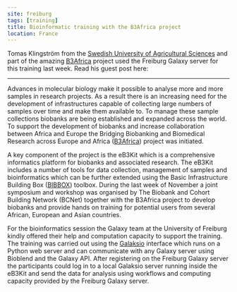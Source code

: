 ```yaml
---
site: freiburg
tags: [training]
title: Bioinformatic training with the B3Africa project
location: France
---
```


Tomas Klingström from the [Swedish University of Agricultural Sciences](https://www.slu.se/en) and part of the amazing
[B3Africa](http://www.b3africa.org) project used the Freiburg Galaxy server for this training last week.
Read his guest post here:

------

Advances in molecular biology make it possible to analyse more and more samples in research projects.
As a result there is an increasing need for the development of infrastructures capable of
collecting large numbers of samples over time and make them available to. To manage these
sample collections biobanks are being established and expanded across the world.
To support the development of biobanks and increase collaboration between
Africa and Europe the Bridging Biobanking and Biomedical Research across
Europe and Africa ([B3Africa](http://www.b3africa.org)) project was initiated.

A key component of the project is the eB3Kit which is a comprehensive informatics platform
for biobanks and associated research. The eB3Kit includes a number of tools for data collection,
management of samples and bioinformatics which can be further extended using
the Basic Infrastructure Building Box ([BIBBOX](http://bibbox.readthedocs.io/en/latest/)) toolbox. During the last week of
November a joint symposium and workshop was organised by The Biobank and
Cohort Building Network (BCNet) together with the B3Africa project to develop
biobanks and provide hands on training for potential users from several African, European and Asian countries.

For the bioinformatics session the Galaxy team at the University of Freiburg kindly offered
their help and computation capacity to support the training. The training was carried out
using the [Galaksio](http://dx.doi.org/10.14806/ej.23.0.897) interface which runs on a Python web server
and can communicate with any Galaxy server using Bioblend and the Galaxy API.
After registering on the Freiburg Galaxy server the participants could log in to a local Galaksio server
running inside the eB3Kit and send the data for analysis using workflows and computing
capacity provided by the Freiburg Galaxy server.
